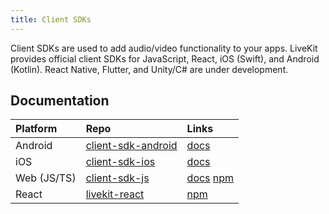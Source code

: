 ```yaml
---
title: Client SDKs
---
```


Client SDKs are used to add audio/video functionality to your apps. LiveKit provides official client SDKs for JavaScript, React, iOS (Swift), and Android (Kotlin). React Native, Flutter, and Unity/C# are under development.

## Documentation

| Platform    | Repo                                                                | Links                                                                                                        |
| :---------- | :------------------------------------------------------------------ | :----------------------------------------------------------------------------------------------------------- |
| Android     | [client-sdk-android](https://github.com/livekit/client-sdk-android) | [docs](https://docs.livekit.io/client-sdk-android/index.html)                                                |
| iOS         | [client-sdk-ios](https://github.com/livekit/client-sdk-ios)         | [docs](https://docs.livekit.io/client-sdk-ios/index.html)                                                    |
| Web (JS/TS) | [client-sdk-js](https://github.com/livekit/client-sdk-js)           | [docs](https://docs.livekit.io/client-sdk-js/index.html) [npm](https://www.npmjs.com/package/livekit-client) |
| React       | [livekit-react](https://github.com/livekit/livekit-react)           | [npm](https://www.npmjs.com/package/livekit-react)                                                           |
